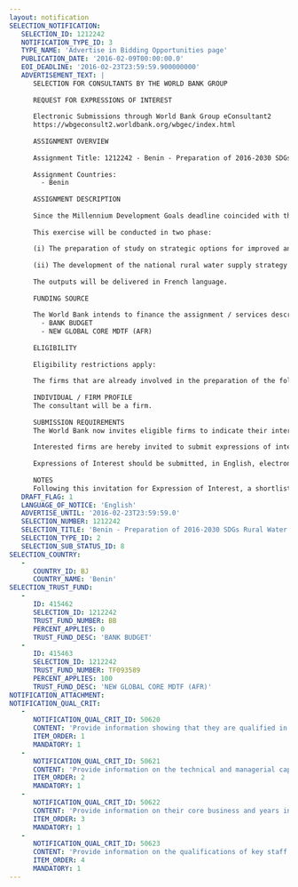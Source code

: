 ```yaml
---
layout: notification
SELECTION_NOTIFICATION: 
   SELECTION_ID: 1212242
   NOTIFICATION_TYPE_ID: 3
   TYPE_NAME: 'Advertise in Bidding Opportunities page'
   PUBLICATION_DATE: '2016-02-09T00:00:00.0'
   EOI_DEADLINE: '2016-02-23T23:59:59.900000000'
   ADVERTISEMENT_TEXT: |
      SELECTION FOR CONSULTANTS BY THE WORLD BANK GROUP
      
      REQUEST FOR EXPRESSIONS OF INTEREST
      
      Electronic Submissions through World Bank Group eConsultant2
      https://wbgeconsult2.worldbank.org/wbgec/index.html
      
      ASSIGNMENT OVERVIEW
      
      Assignment Title: 1212242 - Benin - Preparation of 2016-2030 SDGs Rural Water Supply Strategy and Roadmap
      
      Assignment Countries:
        - Benin
      
      ASSIGNMENT DESCRIPTION
      
      Since the Millennium Development Goals deadline coincided with the end of the current Benin Rural and Small Town Water Supply Strategy, the Government of Benin intends to evaluate the provision of public water supply in this sub-sector and the impact of its interventions on the lives of beneficiary populations during these last ten years, as well as receive their complaints with a view to improving public water supply in rural and Small Town through a new 2016-2030 National Strategy. 
      
      This exercise will be conducted in two phase:
      
      (i) The preparation of study on strategic options for improved and sustainable access to Water Supply in rural Benin that will contribute to enhance the living conditions of the population through an appropriate response to the right to water.
      
      (ii) The development of the national rural water supply strategy spanning 2016-2030 and an action plan complemented with a monitoring-evaluation mechanism.
      
      The outputs will be delivered in French language.
      
      FUNDING SOURCE
      
      The World Bank intends to finance the assignment / services described below under the following trust fund(s):
        - BANK BUDGET
        - NEW GLOBAL CORE MDTF (AFR)
      
      ELIGIBILITY
      
      Eligibility restrictions apply:
      
      The firms that are already involved in the preparation of the following documents: (i) Evaluation Report of 2005 Rural Water Strategy and Diagnosis Report on Rural Water Sector; (ii) Specific analytical report on improving access to clean water in rural areas; and (iii) Sector Framework Paper are not eligible. 
      
      INDIVIDUAL / FIRM PROFILE
      The consultant will be a firm. 
      
      SUBMISSION REQUIREMENTS
      The World Bank now invites eligible firms to indicate their interest in providing the services.  Interested firms must provide information indicating that they are qualified to perform the services (brochures, description of similar assignments, experience in similar conditions, availability of appropriate skills among staff, etc. for firms; CV and cover letter for individuals).  Please note that the total size of all attachments should be less than 5MB.  Consultants may associate to enhance their qualifications.
      
      Interested firms are hereby invited to submit expressions of interest.
      
      Expressions of Interest should be submitted, in English, electronically through World Bank Group eTendering (https://wbgeconsult2.worldbank.org/wbgec/index.html)
      
      NOTES
      Following this invitation for Expression of Interest, a shortlist of qualified firms will be formally invited to submit proposals.  Shortlisting and selection will be subject to the availability of funding.
   DRAFT_FLAG: 1
   LANGUAGE_OF_NOTICE: 'English'
   ADVERTISE_UNTIL: '2016-02-23T23:59:59.0'
   SELECTION_NUMBER: 1212242
   SELECTION_TITLE: 'Benin - Preparation of 2016-2030 SDGs Rural Water Supply Strategy and Roadmap'
   SELECTION_TYPE_ID: 2
   SELECTION_SUB_STATUS_ID: 8
SELECTION_COUNTRY: 
   - 
      COUNTRY_ID: BJ
      COUNTRY_NAME: 'Benin'
SELECTION_TRUST_FUND: 
   - 
      ID: 415462
      SELECTION_ID: 1212242
      TRUST_FUND_NUMBER: BB
      PERCENT_APPLIES: 0
      TRUST_FUND_DESC: 'BANK BUDGET'
   - 
      ID: 415463
      SELECTION_ID: 1212242
      TRUST_FUND_NUMBER: TF093589
      PERCENT_APPLIES: 100
      TRUST_FUND_DESC: 'NEW GLOBAL CORE MDTF (AFR)'
NOTIFICATION_ATTACHMENT: 
NOTIFICATION_QUAL_CRIT: 
   - 
      NOTIFICATION_QUAL_CRIT_ID: 50620
      CONTENT: 'Provide information showing that they are qualified in the field of the assignment.'
      ITEM_ORDER: 1
      MANDATORY: 1
   - 
      NOTIFICATION_QUAL_CRIT_ID: 50621
      CONTENT: 'Provide information on the technical and managerial capabilities of the firm.'
      ITEM_ORDER: 2
      MANDATORY: 1
   - 
      NOTIFICATION_QUAL_CRIT_ID: 50622
      CONTENT: 'Provide information on their core business and years in business.'
      ITEM_ORDER: 3
      MANDATORY: 1
   - 
      NOTIFICATION_QUAL_CRIT_ID: 50623
      CONTENT: 'Provide information on the qualifications of key staff.'
      ITEM_ORDER: 4
      MANDATORY: 1
---
```

